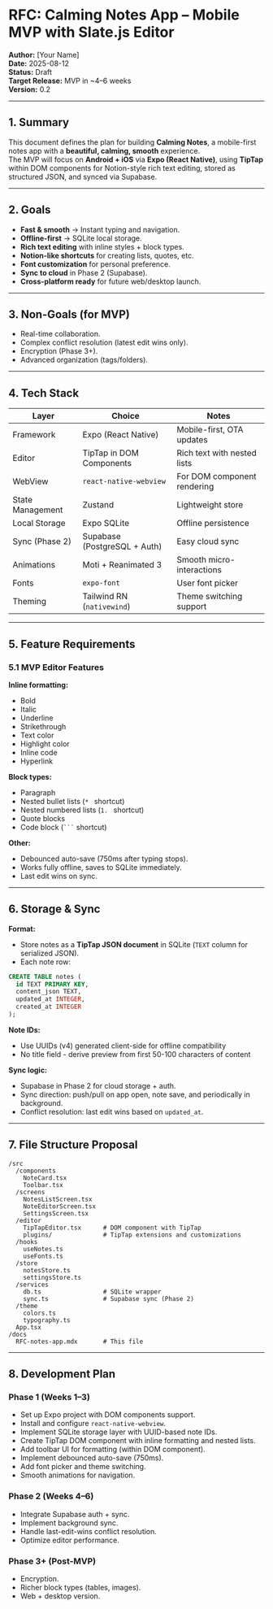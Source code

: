 # RFC: Calming Notes App – Mobile MVP with Slate.js Editor

**Author:** [Your Name]  
**Date:** 2025-08-12  
**Status:** Draft  
**Target Release:** MVP in ~4–6 weeks  
**Version:** 0.2

---

## 1. Summary

This document defines the plan for building **Calming Notes**, a mobile-first notes app with a **beautiful, calming, smooth** experience.  
The MVP will focus on **Android + iOS** via **Expo (React Native)**, using **TipTap** within DOM components for Notion-style rich text editing, stored as structured JSON, and synced via Supabase.

---

## 2. Goals

- **Fast & smooth** → Instant typing and navigation.
- **Offline-first** → SQLite local storage.
- **Rich text editing** with inline styles + block types.
- **Notion-like shortcuts** for creating lists, quotes, etc.
- **Font customization** for personal preference.
- **Sync to cloud** in Phase 2 (Supabase).
- **Cross-platform ready** for future web/desktop launch.

---

## 3. Non-Goals (for MVP)

- Real-time collaboration.
- Complex conflict resolution (latest edit wins only).
- Encryption (Phase 3+).
- Advanced organization (tags/folders).

---

## 4. Tech Stack

| Layer              | Choice                               | Notes |
|--------------------|--------------------------------------|-------|
| Framework          | Expo (React Native)                  | Mobile-first, OTA updates |
| Editor             | TipTap in DOM Components             | Rich text with nested lists |
| WebView            | `react-native-webview`               | For DOM component rendering |
| State Management   | Zustand                              | Lightweight store |
| Local Storage      | Expo SQLite                          | Offline persistence |
| Sync (Phase 2)     | Supabase (PostgreSQL + Auth)          | Easy cloud sync |
| Animations         | Moti + Reanimated 3                   | Smooth micro-interactions |
| Fonts              | `expo-font`                          | User font picker |
| Theming            | Tailwind RN (`nativewind`)           | Theme switching support |

---

## 5. Feature Requirements

### 5.1 MVP Editor Features

**Inline formatting:**
- Bold
- Italic
- Underline
- Strikethrough
- Text color
- Highlight color
- Inline code
- Hyperlink

**Block types:**
- Paragraph
- Nested bullet lists (`* ` shortcut)
- Nested numbered lists (`1. ` shortcut)
- Quote blocks
- Code block (`` ``` `` shortcut)

**Other:**
- Debounced auto-save (750ms after typing stops).
- Works fully offline, saves to SQLite immediately.
- Last edit wins on sync.

---

## 6. Storage & Sync

**Format:**  
- Store notes as a **TipTap JSON document** in SQLite (`TEXT` column for serialized JSON).
- Each note row:

```sql
CREATE TABLE notes (
  id TEXT PRIMARY KEY,
  content_json TEXT,
  updated_at INTEGER,
  created_at INTEGER
);
```

**Note IDs:**
- Use UUIDs (v4) generated client-side for offline compatibility
- No title field - derive preview from first 50-100 characters of content

**Sync logic:**
- Supabase in Phase 2 for cloud storage + auth.
- Sync direction: push/pull on app open, note save, and periodically in background.
- Conflict resolution: last edit wins based on `updated_at`.

---

## 7. File Structure Proposal

```
/src
  /components
    NoteCard.tsx
    Toolbar.tsx
  /screens
    NotesListScreen.tsx
    NoteEditorScreen.tsx
    SettingsScreen.tsx
  /editor
    TipTapEditor.tsx      # DOM component with TipTap
    plugins/              # TipTap extensions and customizations
  /hooks
    useNotes.ts
    useFonts.ts
  /store
    notesStore.ts
    settingsStore.ts
  /services
    db.ts                 # SQLite wrapper
    sync.ts               # Supabase sync (Phase 2)
  /theme
    colors.ts
    typography.ts
  App.tsx
/docs
  RFC-notes-app.mdx       # This file
```

---

## 8. Development Plan

### Phase 1 (Weeks 1–3)
- Set up Expo project with DOM components support.
- Install and configure `react-native-webview`.
- Implement SQLite storage layer with UUID-based note IDs.
- Create TipTap DOM component with inline formatting and nested lists.
- Add toolbar UI for formatting (within DOM component).
- Implement debounced auto-save (750ms).
- Add font picker and theme switching.
- Smooth animations for navigation.

### Phase 2 (Weeks 4–6)
- Integrate Supabase auth + sync.
- Implement background sync.
- Handle last-edit-wins conflict resolution.
- Optimize editor performance.

### Phase 3+ (Post-MVP)
- Encryption.
- Richer block types (tables, images).
- Web + desktop version.
